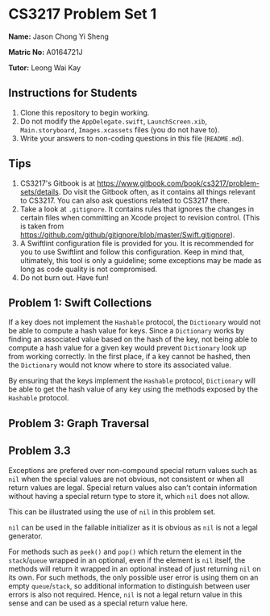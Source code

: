 CS3217 Problem Set 1
==

**Name:** Jason Chong Yi Sheng

**Matric No:** A0164721J

**Tutor:** Leong Wai Kay

## Instructions for Students

1. Clone this repository to begin working.
2. Do not modify the `AppDelegate.swift`, `LaunchScreen.xib`, `Main.storyboard`, `Images.xcassets` files (you do not have to).
3. Write your answers to non-coding questions in this file (`README.md`).

## Tips

1. CS3217's Gitbook is at https://www.gitbook.com/book/cs3217/problem-sets/details. Do visit the Gitbook often, as it contains all things relevant to CS3217. You can also ask questions related to CS3217 there.
2. Take a look at `.gitignore`. It contains rules that ignores the changes in certain files when committing an Xcode project to revision control. (This is taken from https://github.com/github/gitignore/blob/master/Swift.gitignore).
3. A Swiftlint configuration file is provided for you. It is recommended for you to use Swiftlint and follow this configuration. Keep in mind that, ultimately, this tool is only a guideline; some exceptions may be made as long as code quality is not compromised.
4. Do not burn out. Have fun!

## Problem 1: Swift Collections

If a key does not implement the  `Hashable` protocol, the `Dictionary` would not be able to compute a hash value for keys. Since a `Dictionary` works by finding an associated value based on the hash of the key, not being able to compute a hash value for a given key would prevent `Dictionary` look up from working correctly. In the first place, if a key cannot be hashed, then the `Dictionary` would not know where to store its associated value.

By ensuring that the keys implement the `Hashable`  protocol, `Dictionary` will be able to get the hash value of any key using the methods exposed by the `Hashable` protocol.

## Problem 3: Graph Traversal

## Problem 3.3

Exceptions are prefered over non-compound special return values such as `nil` when the special values are not obvious, not consistent or when all return values are legal. Special return values also can't contain information without having a special return type to store it, which `nil` does not allow.

This can be illustrated using the use of `nil` in this problem set.

`nil` can be used in the failable initializer as it is obvious as `nil` is not a legal generator. 

For methods such as `peek()` and `pop()`  which return the element in the `stack`/`queue` wrapped in an optional, even if the element is `nil` itself, the methods will return it wrapped in an optional instead of just returning `nil` on its own. For such methods, the only possible user error is using them on an empty `queue`/`stack`, so additional information to distinguish between user errors is also not required. Hence, `nil` is not a legal return value in this sense and can be used as a special return value here.
